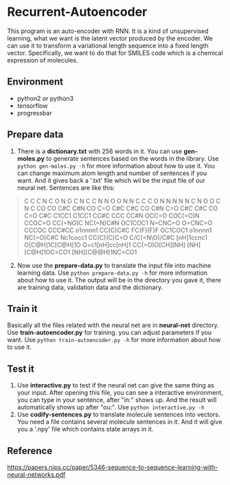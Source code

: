 Recurrent-Autoencoder
=====================
This program is an auto-encoder with RNN. It is a kind of unsupervised learning, what we want is the latent vector produced by the encoder. We can use it to transform a variational length sequence into a fixed length vector. Specifically, we want to do that for SMILES code which is a chemical expression of molecules.

Environment
-----------
* python2 or python3
* tensorflow
* progressbar

Prepare data
-------------
1. There is a __dictionary.txt__ with 256 words in it. You can use __gen-moles.py__ to generate sentences based on the words in the library. Use `python gen-moles.py -h` for more information about how to use it. You can change maximum atom length and number of sentences if you want. And it gives back a '.txt' file which wil be the input file of our neural net.
Sentences are like this:
> C C C N C O N O C N C C N N O O N N C C C O N N N N N C N O O C N C CO CO C#C C#N CO C=O C#C C#C CO C#N C=O C#C C#C CO C=O C#C C1CC1 C1CC1 CC#C CCC CC#N OCC=O COC(=O)N CCOC=O CC(=NO)C NC(=N)C#N OC1COC1 N=CNC=O O=CNC=O CCCOC CCC#CC o1nnnn1 CC(C)C#C FC(F)(F)F OC1COC1 o1nnnn1 NC(=O)C#C Nc1cocc1 CC(C)(C)C=O C/C(=N\O)/C#C [nH]1ccnc1 O[C@H]1C[C@H]1O O=c1[nH]cc[nH]1 CC(=O)O[CH][NH] [NH][C@H]1OC=CO1 [NH][C@@H]1NC=CO1
2. Now use the __prepare-data.py__ to translate the input file into machine learning data. Use `python prepare-data.py -h` for more information about how to use it. The output will be in the directory you gave it, there are training data, validation data and the dictionary.

Train it
--------
Basically all the files related with the neural net are in __neural-net__ directory. Use __train-autoencoder.py__ for training. you can adjust parameters if you want. Use `python train-autoencoder.py -h` for more information about how to use it.

Test it
-------
1. Use __interactive.py__ to test if the neural net can give the same thing as your input. After opening this file, you can see a interactive environment, you can type in your sentence, after "in:" shows up. And the result will automatically shows up after "ou:". Use `python interactive.py -h`
2. Use __codify-sentences.py__ to translate molecule sentences into vectors. You need a file contains several molecule sentences in it. And it will give you a '.npy' file which contains state arrays in it.

Reference
---------
https://papers.nips.cc/paper/5346-sequence-to-sequence-learning-with-neural-networks.pdf
